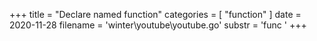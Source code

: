 +++
title = "Declare named function"
categories = [ "function" ]
date = 2020-11-28
filename = 'winter\youtube\youtube.go'
substr = 'func '
+++
